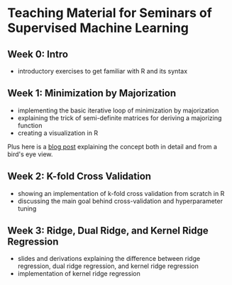 # Teaching Material for Seminars of Supervised Machine Learning

## Week 0: Intro
- introductory exercises to get familiar with R and its syntax

## Week 1: Minimization by Majorization
- implementing the basic iterative loop of minimization by majorization
- explaining the trick of semi-definite matrices for deriving a majorizing function
- creating a visualization in R

Plus here is a [blog post](https://tomasmiskov.com/minimization-by-majorization.html) explaining the concept both in detail and from a bird's eye view.

## Week 2: K-fold Cross Validation
- showing an implementation of k-fold cross validation from scratch in R
- discussing the main goal behind cross-validation and hyperparameter tuning

## Week 3: Ridge, Dual Ridge, and Kernel Ridge Regression
- slides and derivations explaining the difference between ridge regression, dual ridge regression, and kernel ridge regression
- implementation of kernel ridge regression
